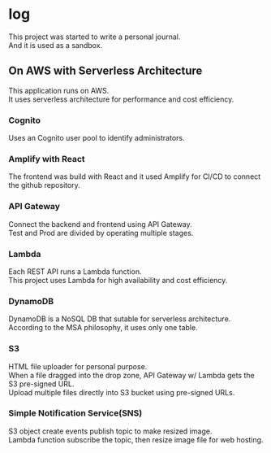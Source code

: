 # log
This project was started to write a personal journal.  
And it is used as a sandbox.

## On AWS with Serverless Architecture
This application runs on AWS.  
It uses serverless architecture for performance and cost efficiency.

### Cognito
Uses an Cognito user pool to identify administrators.

### Amplify with React
The frontend was build with React and it used Amplify for CI/CD to connect the github repository.

### API Gateway
Connect the backend and frontend using API Gateway.  
Test and Prod are divided by operating multiple stages.

### Lambda
Each REST API runs a Lambda function.  
This project uses Lambda for high availability and cost efficiency.

### DynamoDB
DynamoDB is a NoSQL DB that sutable for serverless architecture.  
According to the MSA philosophy, it uses only one table.

### S3
HTML file uploader for personal purpose.  
When a file dragged into the drop zone, API Gateway w/ Lambda gets the S3 pre-signed URL.  
Upload multiple files directly into S3 bucket using pre-signed URLs.  

### Simple Notification Service(SNS)
S3 object create events publish topic to make resized image.  
Lambda function subscribe the topic, then resize image file for web hosting.
